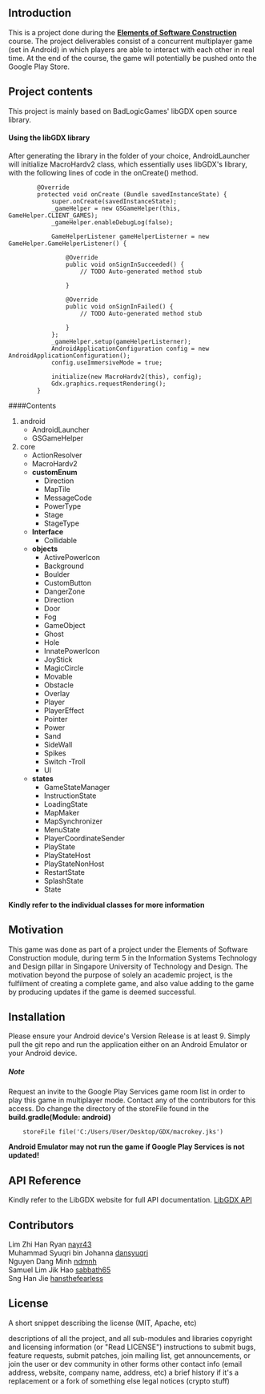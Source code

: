 ## Introduction

This is a project done during the [**Elements of Software Construction**](http://people.sutd.edu.sg/~sunjun/teach/50-003-2016/) course. The project deliverables consist of a concurrent multiplayer game (set in Android) in which players are able to interact with each other in real time.
At the end of the course, the game will potentially be pushed onto the Google Play Store.

## Project contents

This project is mainly based on BadLogicGames' libGDX open source library.
#### Using the libGDX library
After generating the library in the folder of your choice, AndroidLauncher will initialize MacroHardv2 class, which essentially uses libGDX's library, with the following lines of code in the onCreate() method.
		
			@Override
        	protected void onCreate (Bundle savedInstanceState) {
        		super.onCreate(savedInstanceState);
        		_gameHelper = new GSGameHelper(this, GameHelper.CLIENT_GAMES);
        		_gameHelper.enableDebugLog(false);
        
        		GameHelperListener gameHelperListerner = new GameHelper.GameHelperListener() {
        
        			@Override
        			public void onSignInSucceeded() {
        				// TODO Auto-generated method stub
        
        			}
        
        			@Override
        			public void onSignInFailed() {
        				// TODO Auto-generated method stub
        
        			}
        		};
        		_gameHelper.setup(gameHelperListerner);
        		AndroidApplicationConfiguration config = new AndroidApplicationConfiguration();
        		config.useImmersiveMode = true;
        
        		initialize(new MacroHardv2(this), config);
        		Gdx.graphics.requestRendering();
        	}

####Contents
1. android
    - AndroidLauncher
    - GSGameHelper
2. core
    - ActionResolver
    - MacroHardv2
    - **customEnum**
        - Direction
        - MapTile
        - MessageCode
        - PowerType
        - Stage
        - StageType
    - **Interface**
        - Collidable
    - **objects**
        - ActivePowerIcon
        - Background
        - Boulder
        - CustomButton
        - DangerZone
        - Direction
        - Door
        - Fog
        - GameObject
        - Ghost
        - Hole
        - InnatePowerIcon
        - JoyStick
        - MagicCircle
        - Movable
        - Obstacle
        - Overlay
        - Player
        - PlayerEffect
        - Pointer
        - Power
        - Sand
        - SideWall
        - Spikes
        - Switch
         -Troll
        - UI
    - **states**
        - GameStateManager
        - InstructionState
        - LoadingState
        - MapMaker
        - MapSynchronizer
        - MenuState
        - PlayerCoordinateSender
        - PlayState
        - PlayStateHost
        - PlayStateNonHost
        - RestartState
        - SplashState
        - State
    
**Kindly refer to the individual classes for more information**

## Motivation

This game was done as part of a project under the Elements of Software Construction module, during term 5 in the Information Systems Technology and Design pillar in Singapore University of Technology and Design. The motivation beyond the purpose of solely an academic project, is the fulfilment of creating a complete game, and also value adding to the game by producing updates if the game is deemed successful.

## Installation

Please ensure your Android device's Version Release is at least 9.
Simply pull the git repo and run the application either on an Android Emulator or your Android device.

##### Note 
Request an invite to the Google Play Services game room list in order to play this game in multiplayer mode. Contact any of the contributors for this access.
Do change the directory of the storeFile found in the **build.gradle(Module: android)**

        storeFile file('C:/Users/User/Desktop/GDX/macrokey.jks')
        
**Android Emulator may not run the game if Google Play Services is not updated!**

## API Reference

Kindly refer to the LibGDX website for full API documentation. [LibGDX API](https://libgdx.badlogicgames.com/nightlies/docs/api/)


## Contributors

Lim Zhi Han Ryan [nayr43](https://github.com/nayr43)  
Muhammad Syuqri bin Johanna [dansyuqri](https://github.com/dansyuqri)  
Nguyen Dang Minh [ndmnh](https://github.com/ndmnh)  
Samuel Lim Jik Hao [sabbath65](https://github.com/sabbath65)  
Sng Han Jie [hansthefearless](https://github.com/hansthefearless)

## License

A short snippet describing the license (MIT, Apache, etc)

descriptions of all the project, and all sub-modules and libraries
copyright and licensing information (or "Read LICENSE")
instructions to submit bugs, feature requests, submit patches, join mailing list, get announcements, or join the user or dev community in other forms
other contact info (email address, website, company name, address, etc)
a brief history if it's a replacement or a fork of something else
legal notices (crypto stuff)
